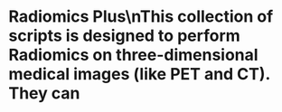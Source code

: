 # Radiomics Plus\nThis collection of scripts is designed to perform Radiomics on three-dimensional medical images (like PET and CT). They can 